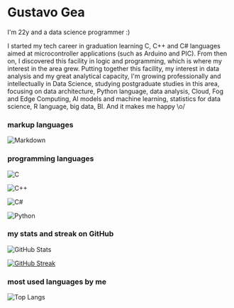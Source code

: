 
# Gustavo Gea

I'm 22y and a data science programmer :)

I started my tech career in graduation learning C, C++ and C# languages aimed at microcontroller applications (such as Arduino and PIC). From then on, I discovered this facility in logic and programming, which is where my interest in the area grew. Putting together this facility, my interest in data analysis and my great analytical capacity, I'm growing professionally and intellectually in Data Science, studying postgraduate studies in this area, focusing on data architecture, Python language, data analysis, Cloud, Fog and Edge Computing, AI models and machine learning, statistics for data science, R language, big data, BI.
And it makes me happy \o/


### markup languages

![Markdown](https://img.shields.io/badge/Markdown-000?style=for-the-badge&logo=markdown)


### programming languages

![C](https://img.shields.io/badge/C-000?style=for-the-badge&logo=c)

![C++](https://img.shields.io/badge/C%2B%2B-000?style=for-the-badge&logo=c%2B%2B&logoColor=00599C)

![C#](https://img.shields.io/badge/C%23-000?style=for-the-badge&logo=c-sharp&logoColor=823085)

![Python](https://img.shields.io/badge/Python-000?style=for-the-badge&logo=python)


### my stats and streak on GitHub

![GitHub Stats](https://github-readme-stats.vercel.app/api?username=gfmgea&theme=transparent&bg_color=000&border_color=30A3DC&show_icons=true&icon_color=30A3DC&title_color=E94D5F&text_color=FFF&hide_title=true&hide=stars)

[![GitHub Streak](https://streak-stats.demolab.com/?user=gfmgea&theme=bear&background=000&border=30A3DC&dates=FFF)](https://git.io/streak-stats)


### most used languages by me

![Top Langs](https://github-readme-stats-git-masterrstaa-rickstaa.vercel.app/api/top-langs/?username=gfmgea&bg_color=000&border_color=30A3DC&title_color=E94D5F&text_color=FFF&hide_title=true&hide=stars)

